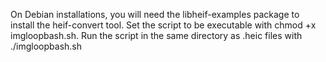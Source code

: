 On Debian installations, you will need the libheif-examples package to install the heif-convert tool.
Set the script to be executable with chmod +x imgloopbash.sh.
Run the script in the same directory as .heic files with ./imgloopbash.sh
